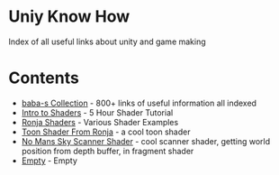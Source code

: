 # Uniy Know How
Index of all useful links about unity and game making

# Contents

- [baba-s Collection](https://github.com/baba-s/awesome-unity-open-source-on-github/blob/master/README.md) - 800+ links of useful information all indexed
- [Intro to Shaders](https://www.youtube.com/watch?v=9WW5-0N1DsI) - 5 Hour Shader Tutorial
- [Ronja Shaders](https://www.ronja-tutorials.com/) - Various Shader Examples
- [Toon Shader From Ronja](https://www.ronja-tutorials.com/2018/10/27/improved-toon.html) - a cool toon shader
- [No Mans Sky Scanner Shader](https://www.youtube.com/watch?time_continue=5&v=OKoNp2RqE9A&feature=emb_logo) - cool scanner shader, getting world position from depth buffer, in fragment shader
- [Empty]() - Empty
